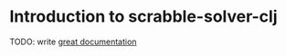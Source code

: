 # Introduction to scrabble-solver-clj

TODO: write [great documentation](http://jacobian.org/writing/what-to-write/)
